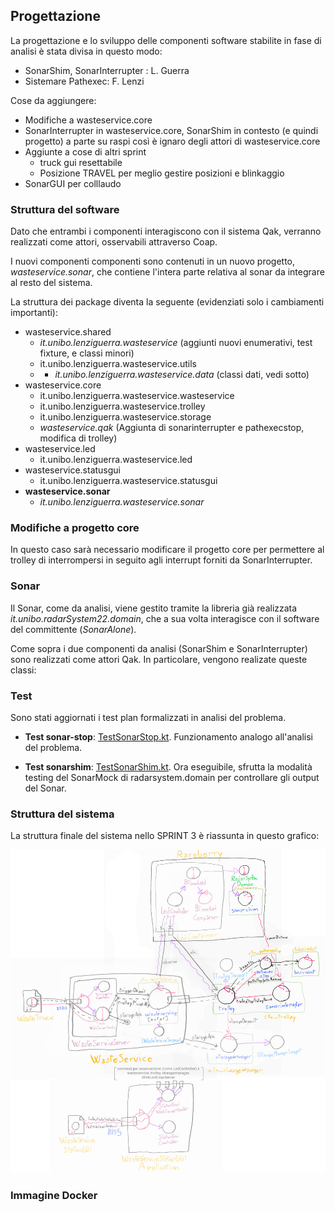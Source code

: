## Progettazione

La progettazione e lo sviluppo delle componenti software stabilite in fase di analisi è stata divisa in questo modo:

- SonarShim, SonarInterrupter : L. Guerra
- Sistemare Pathexec: F. Lenzi


Cose da aggiungere: 
- Modifiche a wasteservice.core
- SonarInterrupter in wasteservice.core, SonarShim in contesto (e quindi progetto) a parte su raspi così è ignaro degli attori di wasteservice.core
- Aggiunte a cose di altri sprint
    - truck gui resettabile
    - Posizione TRAVEL per meglio gestire posizioni e blinkaggio
- SonarGUI per colllaudo


### Struttura del software

Dato che entrambi i componenti interagiscono con il sistema Qak, verranno
realizzati come attori, osservabili attraverso Coap.

I nuovi componenti componenti sono contenuti in un nuovo progetto, *wasteservice.sonar*, che contiene l'intera parte relativa al sonar da integrare al resto del sistema.

La struttura dei package diventa la seguente (evidenziati solo i cambiamenti importanti):

- wasteservice.shared
    - *it.unibo.lenziguerra.wasteservice* (aggiunti nuovi enumerativi, test fixture, e classi minori)
    - it.unibo.lenziguerra.wasteservice.utils
    - + *it.unibo.lenziguerra.wasteservice.data* (classi dati, vedi sotto)
- wasteservice.core
    - it.unibo.lenziguerra.wasteservice.wasteservice
    - it.unibo.lenziguerra.wasteservice.trolley
    - it.unibo.lenziguerra.wasteservice.storage
    - *wasteservice.qak* (Aggiunta di sonarinterrupter e pathexecstop, modifica di trolley)
- wasteservice.led
    - it.unibo.lenziguerra.wasteservice.led
- wasteservice.statusgui
    - it.unibo.lenziguerra.wasteservice.statusgui
- **wasteservice.sonar**
    - *it.unibo.lenziguerra.wasteservice.sonar*

### Modifiche a progetto core

In questo caso sarà necessario modificare il progetto core per permettere al
trolley di interrompersi in seguito agli interrupt forniti da SonarInterrupter.

### Sonar

Il Sonar, come da analisi, viene gestito tramite la libreria già realizzata *it.unibo.radarSystem22.domain*, che a sua volta interagisce con il software del committente (*SonarAlone*).

Come sopra i due componenti da analisi (SonarShim e SonarInterrupter) sono realizzati come attori Qak. In particolare, vengono realizate queste classi:

### Test

Sono stati aggiornati i test plan formalizzati in analisi del problema.

- **Test sonar-stop**: [TestSonarStop.kt](../wasteservice.core/test/it/unibo/lenziguerra/wasteservice/TestSonarStop.kt). Funzionamento analogo all'analisi del problema.

- **Test sonarshim**: [TestSonarShim.kt](../wasteservice.sonar/test/it/unibo/lenziguerra/wasteservice/sonar/TestSonarShim.kt). Ora eseguibile, sfrutta la modalità testing del SonarMock di radarsystem.domain per controllare gli output del Sonar.


### Struttura del sistema

La struttura finale del sistema nello SPRINT 3 è riassunta in questo grafico: 

![modello architettura progetto](img/architettura3_progetto.jpg)

### Immagine Docker

<!-- Vengono forniti i file docker-compose elencati in seguito. Ci si può connettere alla porta 8080 per aprire l'interfaccia per i WasteTruck usata per inviare richieste, alla porta 8090 per visualizzare l'ambiente virtuale del robot, e alla porta 8095 per visualizzare WasteServiceStatusGUI. -->

<!-- - [wasteservice3.yaml](../wasteservice2_withledmock.yaml): esegue tutto il sistema in locale, usando un mock per il Led che stampa lo stato attuale su standard output. -->

<!-- - [wasteservice2\_noled.yaml](../wasteservice2_noled.yaml): esegue il sistema senza la parte di wasteservice.led; essa va eseguita fuori da Docker sul Raspberry Pi, il quale IP va configurato dentro a questo file yaml nel campo **wasteservice.led** sotto **extra_hosts** del servizio **wasteservice.statusgui**. Per trasferire facilmente i file di distribuzione al Raspberry Pi viene fornito lo script [scpDistrToRasp.sh](../wasteservice.led/scpDistrToRasp.sh), dove occorre configurare l'hostname/IP del raspberry al posto di `raspi` nei vari comandi. -->

